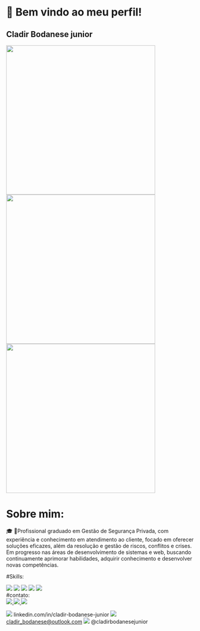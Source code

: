 # 👋 Bem vindo ao meu perfil!
## Cladir Bodanese junior

<img src= "https://camo.githubusercontent.com/6b282daff2456ae98223bcf5aca826431d66004a5b57cad580393777c993371b/68747470733a2f2f6769746875622d726561646d652d73746174732e76657263656c2e6170702f6170693f757365726e616d653d436c6164697242267468656d653d616c676f6c69612673686f775f69636f6e733d7472756526686964655f626f726465723d66616c736526636f756e745f707269766174653d74727565" width= "400"  />
<img src= "https://camo.githubusercontent.com/7688e66565df07ee789b64af5716eb37f26aee9438c1698b34a7b7768f790128/68747470733a2f2f6769746875622d726561646d652d73747265616b2d73746174732e6865726f6b756170702e636f6d2f3f757365723d436c6164697242267468656d653d616c676f6c696126686964655f626f726465723d66616c7365" width= "400"  />
<img src= "https://camo.githubusercontent.com/d15ca934bb82bef8b259cf43012ae3365216eee15e9cc0900ca0b1da645b79ee/68747470733a2f2f6769746875622d726561646d652d73746174732e76657263656c2e6170702f6170692f746f702d6c616e67732f3f757365726e616d653d436c6164697242267468656d653d616c676f6c69612673686f775f69636f6e733d7472756526686964655f626f726465723d66616c7365266c61796f75743d636f6d70616374" width= "400" />

# Sobre mim:
🎓 💼Profissional graduado em Gestão de Segurança Privada, com experiência e conhecimento em atendimento ao cliente, focado em oferecer soluções eficazes, além da resolução e gestão de riscos, conflitos e crises. Em progresso nas áreas de desenvolvimento de sistemas e web, buscando continuamente aprimorar habilidades, adquirir conhecimento e desenvolver novas competências.

 	
#Skills:
<div> 
<img src="https://img.shields.io/badge/JavaScript-F7DF1E?style=for-the-badge&logo=javascript&logoColor=black" /> <img src="https://img.shields.io/badge/HTML-239120?style=for-the-badge&logo=html5&logoColor=white" /> <img src="https://img.shields.io/badge/CSS-239120?&style=for-the-badge&logo=css3&logoColor=white" />  <img src="https://img.shields.io/badge/Java-ED8B00?style=for-the-badge&logo=openjdk&logoColor=white" /> <img src="https://img.shields.io/badge/Spring-6DB33F?style=for-the-badge&logo=spring&logoColor=white" /> 
</div>
#contato:
<div>
 
 <a href="linkedin.com/in/cladir-bodanese-junior](https://www.linkedin.com/in/cladir-bodanese-junior">
  <img src="https://img.shields.io/badge/LinkedIn-0077B5?style=for-the-badge&logo=linkedin&logoColor=white" /
 </a>
 <a href="mailto:cladir_bodanese@outlook.com">
  <img src="https://img.shields.io/badge/Microsoft_Outlook-0078D4?style=for-the-badge&logo=microsoft-outlook&logoColor=white"/>
 </a>
 <a href="instagram.com/cladirbodanesejunior/" > 
  <img src="https://img.shields.io/badge/Instagram-E4405F?style=for-the-badge&logo=instagram&logoColor=white" />
 </a> 
 
  <div>
  

 
<img src="https://img.shields.io/badge/LinkedIn-0077B5?style=for-the-badge&logo=linkedin&logoColor=white" /> linkedin.com/in/cladir-bodanese-junior <img src="https://img.shields.io/badge/Microsoft_Outlook-0078D4?style=for-the-badge&logo=microsoft-outlook&logoColor=white" /> cladir_bodanese@outlook.com <img src="https://img.shields.io/badge/Instagram-E4405F?style=for-the-badge&logo=instagram&logoColor=white" /> @cladirbodanesejunior 
